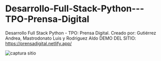 # Desarrollo-Full-Stack-Python---TPO-Prensa-Digital
Desarrollo Full Stack Python - TPO: Prensa Digital. Creado por: Gutiérrez Andrea, Mastrodonato Luis y Rodriguez Aldo
DEMO DEL SITIO: https://prensadigital.netlify.app/


![captura sitio](https://github.com/aldomrodriguez/Desarrollo-Full-Stack-Python---TPO-Prensa-Digital/assets/39871448/8f5da357-a01d-42b3-857b-9496c1ecbc1b)
